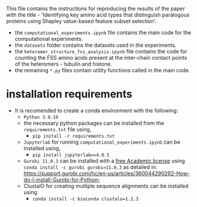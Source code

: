 This file contains the instructions for reproducing the results of the paper with the title - 'Identifying key amino acid types that distinguish paralogous proteins using Shapley value-based feature subset selection'.

- the `computational_experiments.ipynb` file contains the main code for the computational experiments.
- the `datasets` folder contains the datasets used in the experiments.
- the `heteromer_structure_fss_analysis.ipynb` file contains the code for counting the FSS amino acids present at the inter-chain contact points of the heteromers - tubulin and histone.
- the remaining `*.py` files contain utility functions called in the main code.

 # installation requirements
- It is recomended to create a conda environment with the following:
  - `Python 3.9.19`
  - the necessary python packages can be installed from the `requirements.txt` file using,
    - `pip install -r requirements.txt`
  - `Jupyterlab` for running `computational_experiments.ipynb` can be installed using,
    - `pip install jupyterlab==4.0.5`
  - `Gurobi 11.0.3` can be installed with a [free Academic license](https://support.gurobi.com/hc/en-us/articles/360040541251) using `conda install -c gurobi gurobi=11.0.3` as detailed in: <https://support.gurobi.com/hc/en-us/articles/360044290292-How-do-I-install-Gurobi-for-Python->
  - ClustalO for creating mutliple sequence alignments can be installed using
    - `conda install -c bioconda clustalo=1.2.3`
    